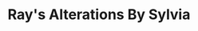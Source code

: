 ---
title: "Ray's Alterations By Sylvia"
url: /houston/rays-alterations-by-sylvia/
shop: Schneiderei
---